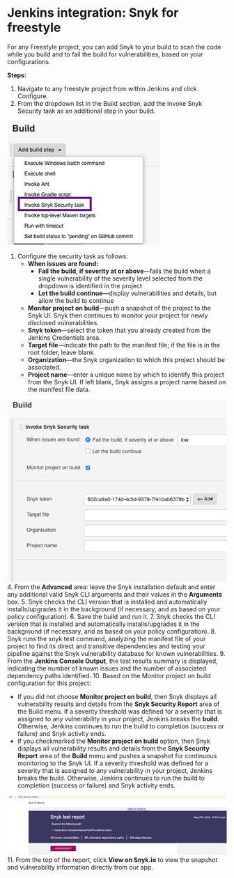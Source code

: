 # Jenkins integration: Snyk for freestyle

For any Freestyle project, you can add Snyk to your build to scan the code while you build and to fail the build for vulnerabilities, based on your configurations.

**Steps:**

1. Navigate to any freestyle project from within Jenkins and click Configure.
2. From the dropdown list in the Build section, add the Invoke Snyk Security task as an additional step in your build.

![image5.png](../../.gitbook/assets/uuid-f93cec82-7ac1-1707-0404-40208772918a-en.png)
1. Configure the security task as follows:
   * **When issues are found:**
     * **Fail the build, if severity at or above**—fails the build when a single vulnerability of the severity level selected from the dropdown is identified in the project
     * **Let the build continue**—display vulnerabilities and details, but allow the build to continue
   * **Monitor project on build**—push a snapshot of the project to the Snyk UI. Snyk then continues to monitor your project for newly disclosed vulnerabilities.
   * **Snyk token**—select the token that you already created from the Jenkins Credentials area.
   * **Target file**—indicate the path to the manifest file; if the file is in the root folder, leave blank.
   * **Organization**—the Snyk organization to which this project should be associated.
   * **Project name**—enter a unique name by which to identify this project from the Snyk UI. If left blank, Snyk assigns a project name based on the manifest file data.

![image6.png](../../.gitbook/assets/uuid-f9c499c6-fa28-a103-4343-8f61c5ca9c86-en.png) 4. From the **Advanced** area: leave the Snyk installation default and enter any additional valid Snyk CLI arguments and their values in the **Arguments** box. 5. Snyk checks the CLI version that is installed and automatically installs/upgrades it in the background \(if necessary, and as based on your policy configuration\). 6. Save the build and run it. 7. Snyk checks the CLI version that is installed and automatically installs/upgrades it in the background \(if necessary, and as based on your policy configuration\). 8. Snyk runs the snyk test command, analyzing the manifest file of your project to find its direct and transitive dependencies and testing your pipeline against the Snyk vulnerability database for known vulnerabilities. 9. From the **Jenkins Console Output**, the test results summary is displayed, indicating the number of known issues and the number of associated dependency paths identified. 10. Based on the Monitor project on build configuration for this project:

* If you did not choose **Monitor project on build**, then Snyk displays all vulnerability results and details from the **Snyk Security Report** area of the Build menu. If a severity threshold was defined for a severity that is assigned to any vulnerability in your project, Jenkins breaks the **build**. Otherwise, Jenkins continues to run the build to completion \(success or failure\) and Snyk activity ends.
* If you checkmarked the **Monitor project on build** option, then Snyk displays all vulnerability results and details from the **Snyk Security Report** area of the **Build** menu and pushes a snapshot for continuous monitoring to the Snyk UI. If a severity threshold was defined for a severity that is assigned to any vulnerability in your project, Jenkins breaks the build. Otherwise, Jenkins continues to run the build to completion \(success or failure\) and Snyk activity ends.

![image7.png](../../.gitbook/assets/ci-cd%20%282%29%20%282%29%20%282%29%20%282%29%20%282%29%20%281%29%20%286%29.png) 11. From the top of the report, click **View on Snyk.io** to view the snapshot and vulnerability information directly from our app.

